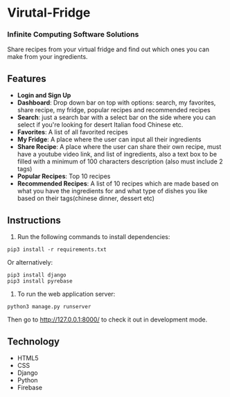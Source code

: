 # Virutal-Fridge
### Infinite Computing Software Solutions

Share recipes from your virtual fridge and find out which ones you can make from your ingredients.


## Features
- **Login and Sign Up**
- **Dashboard**: Drop down bar on top with options: search, my favorites, share recipe, my fridge, popular recipes and recommended recipes
- **Search**: just a search bar with a select bar on the side where you can select if you're looking for desert Italian food Chinese etc.
- **Favorites**: A list of all favorited recipes
- **My Fridge**: A place where the user can input all their ingredients
- **Share Recipe**: A place where the user can share their own recipe, must have a youtube video link, and list of ingredients, also a text box to be filled with a minimum of 100 characters description (also must include 2 tags)
- **Popular Recipes**: Top 10 recipes
- **Recommended Recipes**: A list of 10 recipes which are made based on what you have the ingredients for and what type of dishes you like based on their tags(chinese dinner, dessert etc)


## Instructions
1. Run the following commands to install dependencies:
```
pip3 install -r requirements.txt
```
Or alternatively:
```
pip3 install django
pip3 install pyrebase
```

1. To run the web application server:
```
python3 manage.py runserver
```
Then go to http://127.0.0.1:8000/ to check it out in development mode.

## Technology
- HTML5
- CSS
- Django
- Python
- Firebase
